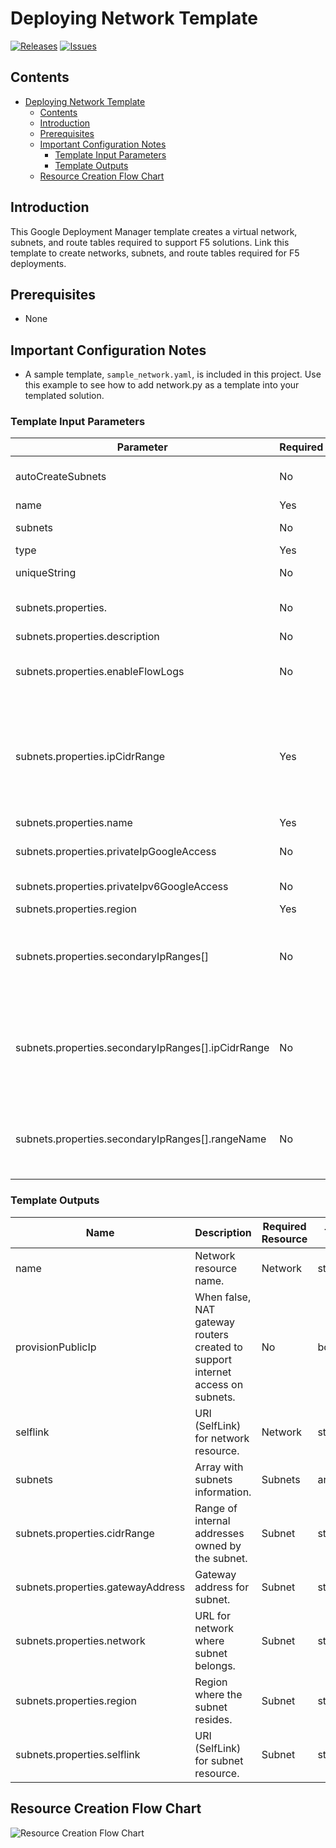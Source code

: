
# Deploying Network Template

[![Releases](https://img.shields.io/github/release/F5Networks/f5-google-gdm-templates-v2.svg)](https://github.com/F5Networks/f5-google-gdm-templates-v2/releases)
[![Issues](https://img.shields.io/github/issues/F5Networks/f5-google-gdm-templates-v2.svg)](https://github.com/F5Networks/f5-google-gdm-templates-v2/issues)

## Contents

- [Deploying Network Template](#deploying-network-template)
  - [Contents](#contents)
  - [Introduction](#introduction)
  - [Prerequisites](#prerequisites)
  - [Important Configuration Notes](#important-configuration-notes)
    - [Template Input Parameters](#template-input-parameters)
    - [Template Outputs](#template-outputs)
  - [Resource Creation Flow Chart](#resource-creation-flow-chart)

## Introduction

This Google Deployment Manager template creates a virtual network, subnets, and route tables required to support F5 solutions. Link this template to create networks, subnets, and route tables required for F5 deployments.

## Prerequisites

 - None
 
## Important Configuration Notes

 - A sample template, `sample_network.yaml`, is included in this project. Use this example to see how to add network.py as a template into your templated solution.


### Template Input Parameters

| Parameter | Required | Description |
| --- | --- | --- |
| autoCreateSubnets | No | When "true", newly created network is assigned the default CIDR of 10.128.0.0/9 and one subnet per region is created automatically. |
| name | Yes | Name used to create virtual network. |
| subnets | No | Array of subnets along with their properties for each listed network. |
| type | Yes | A value of network.py is used for this template. |
| uniqueString | No | Unique String used when creating object names or Tags. |
| subnets.properties. | No | The proceeding parameters are used when defining subnets and autoCreateSubnets is not set to true. |
| subnets.properties.description | No | An optional description of this resource. |
| subnets.properties.enableFlowLogs | No | Whether to enable flow logging for this subnetwork. This field isn't supported with the purpose field set to `INTERNAL_HTTPS_LOAD_BALANCER`. |
| subnets.properties.ipCidrRange | Yes | The range of internal addresses that are owned by this subnetwork. Provide this property when you create the subnetwork. For example, `10.0.0.0/8` or `100.64.0.0/10`. Ranges must be unique and non-overlapping within a network. Only IPv4 is supported. The range can be any range listed in the Valid ranges list: https://cloud.google.com/vpc/docs/vpc#valid-ranges. |
| subnets.properties.name | Yes | Name used to create subnet. |
| subnets.properties.privateIpGoogleAccess | No | Whether the VMs in this subnet can access Google services without assigned external IP addresses. |
| subnets.properties.privateIpv6GoogleAccess | No | The private IPv6 google access type for the VMs in this subnet. | 
| subnets.properties.region | Yes | Region where the Subnetwork resides. |
| subnets.properties.secondaryIpRanges[] | No | An array of configurations for secondary IP ranges for VM instances contained in this subnetwork. The primary IP of such VM must belong to the primary ipCidrRange of the subnetwork. The alias IPs may belong to either primary or secondary ranges. |
| subnets.properties.secondaryIpRanges[].ipCidrRange | No | The range of IP addresses belonging to this subnetwork secondary range. Ranges must be unique and non-overlapping with all primary and secondary IP ranges within a network. Only IPv4 is supported. The range can be any range listed in the Valid ranges list: https://cloud.google.com/vpc/docs/vpc#valid-ranges. |
| subnets.properties.secondaryIpRanges[].rangeName | No | The name associated with this subnetwork secondary range, used when adding an alias IP range to a VM instance. The name must be 1-63 characters long and comply with RFC1035. The name must be unique within the subnetwork. |

### Template Outputs

| Name | Description | Required Resource | Type |
| --- | --- | --- | --- |
| name | Network resource name. | Network | string
| provisionPublicIp | When false, NAT gateway routers created to support internet access on subnets. | No | boolean |
| selflink | URI (SelfLink) for network resource. | Network | string |
| subnets | Array with subnets information. | Subnets | array |
| subnets.properties.cidrRange | Range of internal addresses owned by the subnet. | Subnet | string |
| subnets.properties.gatewayAddress | Gateway address for subnet. | Subnet | string |
| subnets.properties.network | URL for network where subnet belongs. | Subnet | string |
| subnets.properties.region | Region where the subnet resides. | Subnet | string |
| subnets.properties.selflink | URI (SelfLink) for subnet resource. | Subnet | string |


## Resource Creation Flow Chart

![Resource Creation Flow Chart](https://github.com/F5Networks/f5-google-gdm-templates-v2/blob/main/examples/images/google-network-module.png)
